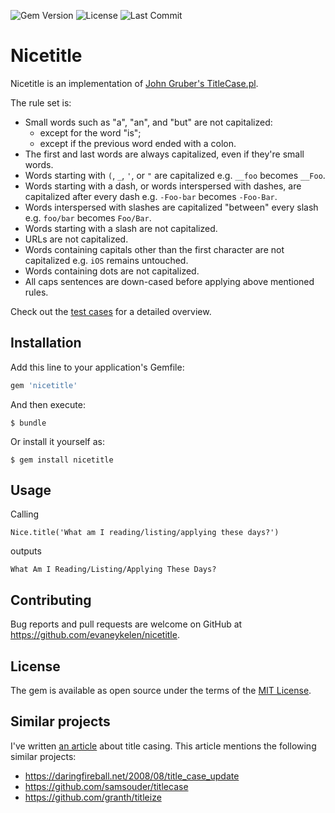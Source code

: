 ![Gem Version](https://img.shields.io/gem/v/nicetitle.svg) ![License](https://img.shields.io/github/license/evaneykelen/nicetitle.svg)
![Last Commit](https://img.shields.io/github/last-commit/evaneykelen/nicetitle.svg)

# Nicetitle

Nicetitle is an implementation of [John Gruber's TitleCase.pl](https://daringfireball.net/2008/08/title_case_update).

The rule set is:

- Small words such as "a", "an", and "but" are not capitalized:
  - except for the word "is";
  - except if the previous word ended with a colon.
- The first and last words are always capitalized, even if they're small words.
- Words starting with `(`, `_`, `'`, or `"` are capitalized e.g. `__foo` becomes `__Foo`.
- Words starting with a dash, or words interspersed with dashes, are capitalized after every dash e.g. `-Foo-bar` becomes `-Foo-Bar`.
- Words interspersed with slashes are capitalized "between" every slash e.g. `foo/bar` becomes `Foo/Bar`.
- Words starting with a slash are not capitalized.
- URLs are not capitalized.
- Words containing capitals other than the first character are not capitalized e.g. `iOS` remains untouched.
- Words containing dots are not capitalized.
- All caps sentences are down-cased before applying above mentioned rules.

Check out the [test cases](https://github.com/evaneykelen/nicetitle/blob/master/test/nicetitle_test.rb) for a detailed overview.

## Installation

Add this line to your application's Gemfile:

```ruby
gem 'nicetitle'
```

And then execute:

    $ bundle

Or install it yourself as:

    $ gem install nicetitle

## Usage

Calling

`Nice.title('What am I reading/listing/applying these days?')`

outputs

`What Am I Reading/Listing/Applying These Days?`

## Contributing

Bug reports and pull requests are welcome on GitHub at https://github.com/evaneykelen/nicetitle.

## License

The gem is available as open source under the terms of the [MIT License](https://opensource.org/licenses/MIT).

## Similar projects

I've written [an article](https://www.msgtrail.com/articles/20190525-1530-title-casing-is-harder-than-i-thought/) about title casing. This article mentions the following similar projects:

- https://daringfireball.net/2008/08/title_case_update
- https://github.com/samsouder/titlecase
- https://github.com/granth/titleize
